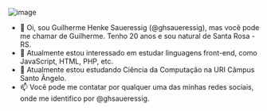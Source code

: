 ![image](https://user-images.githubusercontent.com/96593677/149566053-f7d5917f-a5c0-4315-8da7-94fedf65399a.png)


- 👋 Oi, sou Guilherme Henke Saueressig (@ghsaueressig), mas você pode me chamar de Guilherme. Tenho 20 anos e sou natural de Santa Rosa - RS.
- 👀 Atualmente estou interessado em estudar linguagens front-end, como JavaScript, HTML, PHP, etc.
- 🌱 Atualmente estou estudando Ciência da Computação na URI Câmpus Santo Ângelo.
- 📫 Você pode me contatar por qualquer uma das minhas redes sociais, onde me identifico por @ghsaueressig.

<!---
ghsaueressig/ghsaueressig is a ✨ special ✨ repository because its `README.md` (this file) appears on your GitHub profile.
You can click the Preview link to take a look at your changes.
--->
